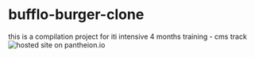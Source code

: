# bufflo-burger-clone
this is a compilation project for iti intensive 4 months training  - cms track
![hosted site on pantheion.io](https://dev-baflfoburger.pantheonsite.io/)

